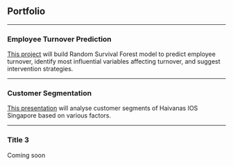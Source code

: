 ## Portfolio

---

### Employee Turnover Prediction

[This project](https://nbviewer.org/github/ShuuheiAlb/shuuheialb.github.io/blob/main/projects/employee-turnover/prediction.ipynb) will build Random Survival Forest model to predict employee turnover, identify most influential variables affecting turnover, and suggest intervention strategies.

---

### Customer Segmentation

[This presentation](https://public.tableau.com/app/profile/edwin.s8490/viz/CustomerSegmentationfromHavaianasPOSReceipts/Report) will analyse customer segments of Haivanas IOS Singapore based on various factors.

---

### Title 3

Coming soon
